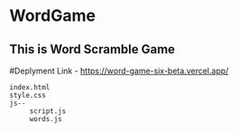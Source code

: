 # WordGame 
## This is Word Scramble Game
#Deplyment Link - https://word-game-six-beta.vercel.app/
```
index.html
style.css
js--
     script.js
     words.js

```
